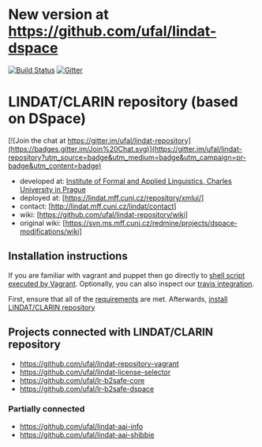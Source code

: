 # New version at https://github.com/ufal/lindat-dspace


[![Build Status](https://travis-ci.org/ufal/lindat-repository.svg?branch=master)](https://travis-ci.org/ufal/lindat-repository)
[![Gitter](https://badges.gitter.im/Join%20Chat.svg)](https://gitter.im/ufal/lindat-repository?utm_source=badge&utm_medium=badge&utm_campaign=pr-badge)

# LINDAT/CLARIN repository (based on DSpace)

[![Join the chat at https://gitter.im/ufal/lindat-repository](https://badges.gitter.im/Join%20Chat.svg)](https://gitter.im/ufal/lindat-repository?utm_source=badge&utm_medium=badge&utm_campaign=pr-badge&utm_content=badge)

* developed at: [Institute of Formal and Applied Linguistics, Charles University in Prague](http://ufal.mff.cuni.cz/)
* deployed at: [https://lindat.mff.cuni.cz/repository/xmlui/]
* contact: [http://lindat.mff.cuni.cz/lindat/contact]
* wiki: [https://github.com/ufal/lindat-repository/wiki]
* original wiki: [https://svn.ms.mff.cuni.cz/redmine/projects/dspace-modifications/wiki]



## Installation instructions

If you are familiar with vagrant and puppet then go directly to
[shell script executed by Vagrant](https://github.com/ufal/lindat-repository-vagrant/blob/master/Projects/setup.lindat.sh).
Optionally, you can also inspect our [travis integration](https://github.com/ufal/lindat-repository/blob/master/.travis.yml).

First, ensure that all of the [requirements](https://github.com/ufal/lindat-repository/wiki/Installation----Prerequisites) are met.
Afterwards, [install LINDAT/CLARIN repository](https://github.com/ufal/lindat-repository/wiki/Installation)


## Projects connected with LINDAT/CLARIN repository

* https://github.com/ufal/lindat-repository-vagrant
* https://github.com/ufal/lindat-license-selector
* https://github.com/ufal/lr-b2safe-core
* https://github.com/ufal/lr-b2safe-dspace

### Partially connected

* https://github.com/ufal/lindat-aai-info
* https://github.com/ufal/lindat-aai-shibbie
